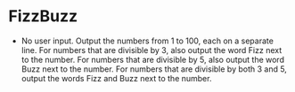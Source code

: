 # FizzBuzz

- No user input.
Output the numbers from 1 to 100, each on a separate line.
For numbers that are divisible by 3, also output the word Fizz next to the number.
For numbers that are divisible by 5, also output the word Buzz next to the number.
For numbers that are divisible by both 3 and 5, output the words Fizz and Buzz next to the number.
